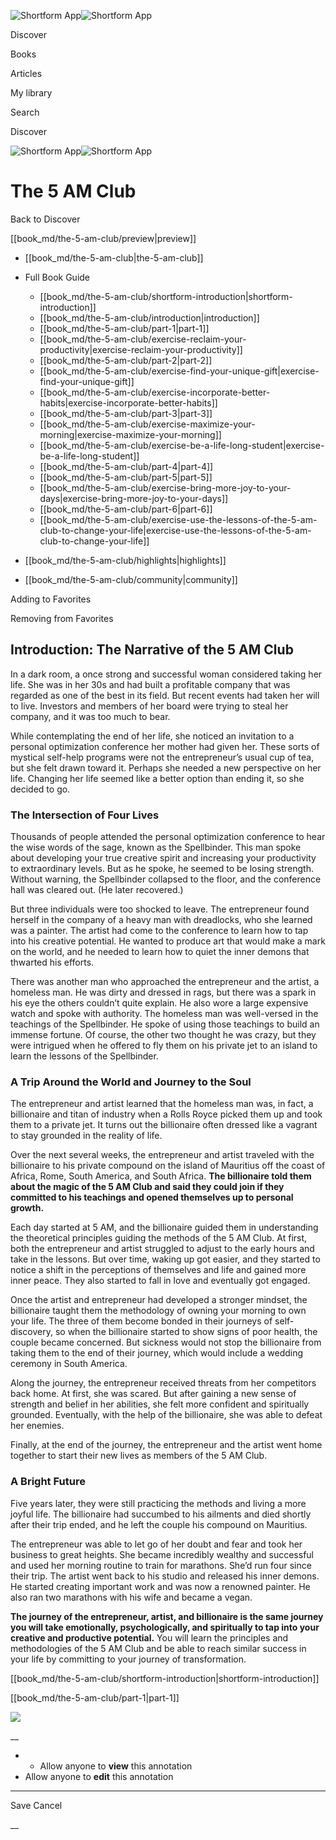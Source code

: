 ![Shortform App](/img/logo.36a2399e.svg)![Shortform App](/img/logo-dark.70c1b072.svg)

Discover

Books

Articles

My library

Search

Discover

![Shortform App](/img/logo.36a2399e.svg)![Shortform App](/img/logo-dark.70c1b072.svg)

# The 5 AM Club

Back to Discover

[[book_md/the-5-am-club/preview|preview]]

  * [[book_md/the-5-am-club|the-5-am-club]]
  * Full Book Guide

    * [[book_md/the-5-am-club/shortform-introduction|shortform-introduction]]
    * [[book_md/the-5-am-club/introduction|introduction]]
    * [[book_md/the-5-am-club/part-1|part-1]]
    * [[book_md/the-5-am-club/exercise-reclaim-your-productivity|exercise-reclaim-your-productivity]]
    * [[book_md/the-5-am-club/part-2|part-2]]
    * [[book_md/the-5-am-club/exercise-find-your-unique-gift|exercise-find-your-unique-gift]]
    * [[book_md/the-5-am-club/exercise-incorporate-better-habits|exercise-incorporate-better-habits]]
    * [[book_md/the-5-am-club/part-3|part-3]]
    * [[book_md/the-5-am-club/exercise-maximize-your-morning|exercise-maximize-your-morning]]
    * [[book_md/the-5-am-club/exercise-be-a-life-long-student|exercise-be-a-life-long-student]]
    * [[book_md/the-5-am-club/part-4|part-4]]
    * [[book_md/the-5-am-club/part-5|part-5]]
    * [[book_md/the-5-am-club/exercise-bring-more-joy-to-your-days|exercise-bring-more-joy-to-your-days]]
    * [[book_md/the-5-am-club/part-6|part-6]]
    * [[book_md/the-5-am-club/exercise-use-the-lessons-of-the-5-am-club-to-change-your-life|exercise-use-the-lessons-of-the-5-am-club-to-change-your-life]]
  * [[book_md/the-5-am-club/highlights|highlights]]
  * [[book_md/the-5-am-club/community|community]]



Adding to Favorites 

Removing from Favorites 

## Introduction: The Narrative of the 5 AM Club

In a dark room, a once strong and successful woman considered taking her life. She was in her 30s and had built a profitable company that was regarded as one of the best in its field. But recent events had taken her will to live. Investors and members of her board were trying to steal her company, and it was too much to bear.

While contemplating the end of her life, she noticed an invitation to a personal optimization conference her mother had given her. These sorts of mystical self-help programs were not the entrepreneur’s usual cup of tea, but she felt drawn toward it. Perhaps she needed a new perspective on her life. Changing her life seemed like a better option than ending it, so she decided to go.

### The Intersection of Four Lives

Thousands of people attended the personal optimization conference to hear the wise words of the sage, known as the Spellbinder. This man spoke about developing your true creative spirit and increasing your productivity to extraordinary levels. But as he spoke, he seemed to be losing strength. Without warning, the Spellbinder collapsed to the floor, and the conference hall was cleared out. (He later recovered.)

But three individuals were too shocked to leave. The entrepreneur found herself in the company of a heavy man with dreadlocks, who she learned was a painter. The artist had come to the conference to learn how to tap into his creative potential. He wanted to produce art that would make a mark on the world, and he needed to learn how to quiet the inner demons that thwarted his efforts.

There was another man who approached the entrepreneur and the artist, a homeless man. He was dirty and dressed in rags, but there was a spark in his eye the others couldn’t quite explain. He also wore a large expensive watch and spoke with authority. The homeless man was well-versed in the teachings of the Spellbinder. He spoke of using those teachings to build an immense fortune. Of course, the other two thought he was crazy, but they were intrigued when he offered to fly them on his private jet to an island to learn the lessons of the Spellbinder.

### A Trip Around the World and Journey to the Soul

The entrepreneur and artist learned that the homeless man was, in fact, a billionaire and titan of industry when a Rolls Royce picked them up and took them to a private jet. It turns out the billionaire often dressed like a vagrant to stay grounded in the reality of life.

Over the next several weeks, the entrepreneur and artist traveled with the billionaire to his private compound on the island of Mauritius off the coast of Africa, Rome, South America, and South Africa. **The billionaire told them about the magic of the 5 AM Club and said they could join if they committed to his teachings and opened themselves up to personal growth.**

Each day started at 5 AM, and the billionaire guided them in understanding the theoretical principles guiding the methods of the 5 AM Club. At first, both the entrepreneur and artist struggled to adjust to the early hours and take in the lessons. But over time, waking up got easier, and they started to notice a shift in the perceptions of themselves and life and gained more inner peace. They also started to fall in love and eventually got engaged.

Once the artist and entrepreneur had developed a stronger mindset, the billionaire taught them the methodology of owning your morning to own your life. The three of them become bonded in their journeys of self-discovery, so when the billionaire started to show signs of poor health, the couple became concerned. But sickness would not stop the billionaire from taking them to the end of their journey, which would include a wedding ceremony in South America.

Along the journey, the entrepreneur received threats from her competitors back home. At first, she was scared. But after gaining a new sense of strength and belief in her abilities, she felt more confident and spiritually grounded. Eventually, with the help of the billionaire, she was able to defeat her enemies.

Finally, at the end of the journey, the entrepreneur and the artist went home together to start their new lives as members of the 5 AM Club.

### A Bright Future

Five years later, they were still practicing the methods and living a more joyful life. The billionaire had succumbed to his ailments and died shortly after their trip ended, and he left the couple his compound on Mauritius.

The entrepreneur was able to let go of her doubt and fear and took her business to great heights. She became incredibly wealthy and successful and used her morning routine to train for marathons. She’d run four since their trip. The artist went back to his studio and released his inner demons. He started creating important work and was now a renowned painter. He also ran two marathons with his wife and became a vegan.

**The journey of the entrepreneur, artist, and billionaire is the same journey you will take emotionally, psychologically, and spiritually to tap into your creative and productive potential.** You will learn the principles and methodologies of the 5 AM Club and be able to reach similar success in your life by committing to your journey of transformation.

[[book_md/the-5-am-club/shortform-introduction|shortform-introduction]]

[[book_md/the-5-am-club/part-1|part-1]]

![](https://bat.bing.com/action/0?ti=56018282&Ver=2&mid=3d9d06c9-4973-4c1d-8958-a161fdd635eb&sid=1711133063fa11eebdec89a8b8ae3bbc&vid=171147a063fa11eea7440fcfeb230d96&vids=0&msclkid=N&pi=0&lg=en-US&sw=800&sh=600&sc=24&nwd=1&tl=Shortform%20%7C%20Book&p=https%3A%2F%2Fwww.shortform.com%2Fapp%2Fbook%2Fthe-5-am-club%2Fintroduction&r=&lt=355&evt=pageLoad&sv=1&rn=615583)

__

  *   * Allow anyone to **view** this annotation
  * Allow anyone to **edit** this annotation



* * *

Save Cancel

__



